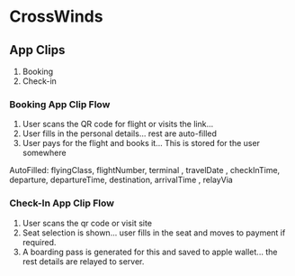#  CrossWinds

## App Clips


1. Booking
2. Check-in


### Booking App Clip Flow

1. User scans the QR code for flight or visits the link...
2. User fills in the personal details... rest are auto-filled
3. User pays for the flight and books it... This is stored for the user somewhere


AutoFilled:   flyingClass, flightNumber,  terminal , travelDate , checkInTime, departure, departureTime, destination, arrivalTime , relayVia

### Check-In App Clip Flow

1. User scans the qr code or visit site
2. Seat selection is shown... user fills in the seat and moves to payment if required.
3. A boarding pass is generated for this and saved to apple wallet... the rest details are relayed to server.
